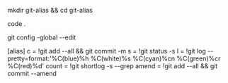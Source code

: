 mkdir git-alias && cd git-alias

code .

git config -global --edit


[alias]
	c = !git add --all && git commit -m
	s = !git status -s
  l = !git log --pretty=format:'%C(blue)%h %C(white)%s %C(cyan)%cn %C(green)%cr %C(red)%d'
  count = !git shortlog -s --grep
	amend = !git add --all && git commit --amend